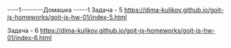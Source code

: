 ----1--------Домашка -----1
Задача  - 5
https://dima-kulikov.github.io/goit-js-homeworks/goit-js-hw-01/index-5.html

Задача  - 6
https://dima-kulikov.github.io/goit-js-homeworks/goit-js-hw-01/index-6.html



